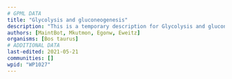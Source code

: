 ```yaml
---
# GPML DATA
title: "Glycolysis and gluconeogenesis"
description: "This is a temporary description for Glycolysis and gluconeogenesis"
authors: [MaintBot, Mkutmon, Egonw, Eweitz]
organisms: [Bos taurus]
# ADDITIONAL DATA
last-edited: 2021-05-21
communities: []
wpid: "WP1027"
---
```

